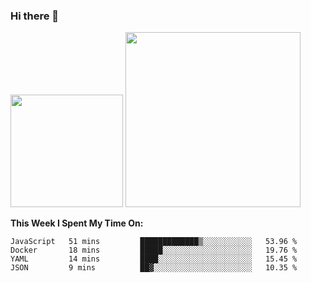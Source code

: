 ### Hi there 👋

<!--
**nestor22/nestor22** is a ✨ _special_ ✨ repository because its `README.md` (this file) appears on your GitHub profile.

Here are some ideas to get you started:

- 🔭 I’m currently working on ...
- 🌱 I’m currently learning ...
- 👯 I’m looking to collaborate on ...
- 🤔 I’m looking for help with ...
- 💬 Ask me about ...
- 📫 How to reach me: ...
- 😄 Pronouns: ...
- ⚡ Fun fact: ...
-->


<img height="180em" src="https://github-readme-stats.vercel.app/api?username=nestor22&show_icons=true&hide_border=true&&count_private=true&include_all_commits=true&theme=radical" />
<img height="280em" src="https://github-readme-stats.vercel.app/api/top-langs/?username=nestor22&layout=compact)](https://github.com/nestor22/github-readme-stats&theme=radical"  />



**This Week I Spent My Time On:**
<!--START_SECTION:waka-->
```text
JavaScript   51 mins         █████████████▒░░░░░░░░░░░   53.96 % 
Docker       18 mins         █████░░░░░░░░░░░░░░░░░░░░   19.76 % 
YAML         14 mins         ████░░░░░░░░░░░░░░░░░░░░░   15.45 % 
JSON         9 mins          ██▓░░░░░░░░░░░░░░░░░░░░░░   10.35 % 
```
<!--END_SECTION:waka-->


